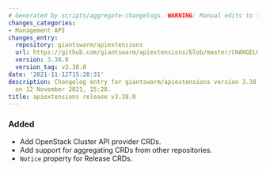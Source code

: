 ```yaml
---
# Generated by scripts/aggregate-changelogs. WARNING: Manual edits to this files will be overwritten.
changes_categories:
- Management API
changes_entry:
  repository: giantswarm/apiextensions
  url: https://github.com/giantswarm/apiextensions/blob/master/CHANGELOG.md#3380---2021-11-12
  version: 3.38.0
  version_tag: v3.38.0
date: '2021-11-12T15:28:31'
description: Changelog entry for giantswarm/apiextensions version 3.38.0, published
  on 12 November 2021, 15:28.
title: apiextensions release v3.38.0
---
```


### Added
- Add OpenStack Cluster API provider CRDs.
- Add support for aggregating CRDs from other repositories.
- `Notice` property for Release CRDs.
